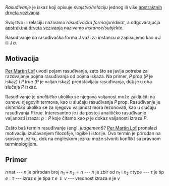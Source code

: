 
*Rasuđivanje* je iskaz koji opisuje *svojstvo/relaciju* jednog ili više [apstraktnih drveta vezivanja](Apstraktno%20drvo%20vezivanja.md).

Svojstvo ili relaciju nazivamo *rasuđivačka forma/predikat*, a odgovarajućja [apstraktna drveta vezivanja](Apstraktno%20drvo%20vezivanja.md) nazivamo *instance/subjekte*.

Rasuđivanje da rasuđivačka forma $\mathsf{J}$ važi za instancu $a$ zapisujemo kao $a\,\mathsf{J}$ ili $\mathsf{J}\,a$.

## Motivacija

[Per Martin Lof](Per%20Martin%20Lof.md) uvodi pojam rasuđivanja, zato što se javlja potreba za razdvajanje pojma rasuđivanja od pojma iskaza. Na primer, $P\,\mathsf{prop}$ ($P$ je iskaz) i $P\,\mathsf{true}$ ($P$ je valjan iskaz) predstavljaju rasuđivanja, dok je u oba slučaja $P$ iskaz.

Rasuđivanje je *analitičko* ukoliko se njegova valjanost može zaključiti na osnovu njegovih termova, kao u slučaju rasuđivanja $P\,\mathsf{prop}$. Rasuđivanje je *sintetičko* ukoliko se za njegovu valjanost mora rezonovati, kao u slućaju rasuđivanja $P\,\mathsf{true}$. Interesantno je i da postoji analitičko rasuđivanje valjanosti izraza: $p : P$ koje čitamo kao $p$ je dokaz valjanosti izraza $P$.

Zašto baš termin rasuđivanje (engl. *judgement*)? [Per Martin Lof](Per%20Martin%20Lof.md) pronalazi motivaciju izučavanjem filozofije, logike i istorije. Ovo termin je prirodan na srpskom jeziku, dok na engleskom jeziku može stvoriti konflikt sa pravnom terminologijom.

## Primer

$n\,\mathsf{nat}$ --- $n$ je prirodan broj
$n_1 + n_2 = n$ --- $n$ je zbir od $n_1$ i $n_2$
$\tau\,\mathsf{type}$ --- $\tau$ je tip
$e : \tau$ --- izraz $e$ je tipa $\tau$ 
$e \Downarrow v$ --- vrednost izraza $e$ je $v$
